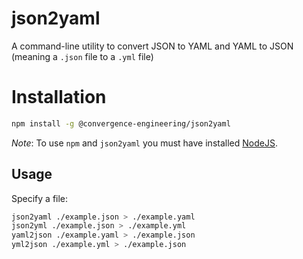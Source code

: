 json2yaml
===

A command-line utility to convert JSON to YAML and YAML to JSON (meaning a `.json` file to a `.yml` file)

Installation
===

```bash
npm install -g @convergence-engineering/json2yaml
```

*Note*: To use `npm` and `json2yaml` you must have installed [NodeJS](http://nodejs.org#download).

Usage
---

Specify a file:

```bash
json2yaml ./example.json > ./example.yaml
json2yml ./example.json > ./example.yml
yaml2json ./example.yaml > ./example.json
yml2json ./example.yml > ./example.json
```
